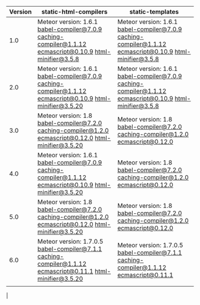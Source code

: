 | Version | static-html-compilers                                                                                           | static-templates                                                                                             |
|---------|-----------------------------------------------------------------------------------------------------------------|--------------------------------------------------------------------------------------------------------------|
| 1.0     | Meteor version: 1.6.1  babel-compiler@7.0.9  caching-compiler@1.1.12  ecmascript@0.10.9  html-minifier@3.5.8    | Meteor version: 1.6.1  babel-compiler@7.0.9  caching-compiler@1.1.12  ecmascript@0.10.9  html-minifier@3.5.8 |
| 2.0     | Meteor version: 1.6.1  babel-compiler@7.0.9  caching-compiler@1.1.12  ecmascript@0.10.9  html-minifier@3.5.20   | Meteor version: 1.6.1  babel-compiler@7.0.9  caching-compiler@1.1.12  ecmascript@0.10.9  html-minifier@3.5.8 |
| 3.0     | Meteor version: 1.8   babel-compiler@7.2.0   caching-compiler@1.2.0   ecmascript@0.12.0   html-minifier@3.5.20  | Meteor version: 1.8  babel-compiler@7.2.0  caching-compiler@1.2.0  ecmascript@0.12.0                         |
| 4.0     | Meteor version: 1.6.1  babel-compiler@7.0.9  caching-compiler@1.1.12  ecmascript@0.10.9  html-minifier@3.5.20   | Meteor version: 1.8  babel-compiler@7.2.0  caching-compiler@1.2.0  ecmascript@0.12.0                         |
| 5.0     | Meteor version: 1.8  babel-compiler@7.2.0  caching-compiler@1.2.0  ecmascript@0.12.0  html-minifier@3.5.20      | Meteor version: 1.8  babel-compiler@7.2.0  caching-compiler@1.2.0  ecmascript@0.12.0                         |
| 6.0     | Meteor version: 1.7.0.5  babel-compiler@7.1.1  caching-compiler@1.1.12  ecmascript@0.11.1  html-minifier@3.5.20 | Meteor version: 1.7.0.5  babel-compiler@7.1.1  caching-compiler@1.1.12  ecmascript@0.11.1                    |
|         |                                                                                                                 |                                                                                                              |
|